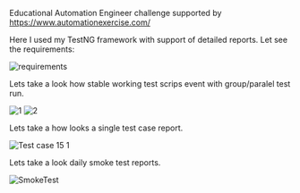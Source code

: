 Educational Automation Engineer challenge supported by https://www.automationexercise.com/

Here I used my TestNG framework with support of detailed reports. Let see the requirements:

![requirements](https://user-images.githubusercontent.com/103248330/175110702-7964b241-a3cc-4f49-a566-4ba7f7c969a3.png)

Lets take a look how stable working test scrips event with group/paralel test run.

![1](https://user-images.githubusercontent.com/103248330/175111176-f929ffe5-3995-4be2-ba4c-3f604e5feb34.png)
![2](https://user-images.githubusercontent.com/103248330/175111180-9cdd10b0-1bbc-4eb9-b160-a84185d5d023.png)

Lets take a how looks a single test case report.

![Test case 15 1](https://user-images.githubusercontent.com/103248330/175113154-9162b9fd-958a-4b9e-a4cf-a8ec38044825.png)


Lets take a look daily smoke test reports.

![SmokeTest](https://user-images.githubusercontent.com/103248330/175112804-8adbc7ac-65cf-45c7-a7da-8345fc3ce953.png)

